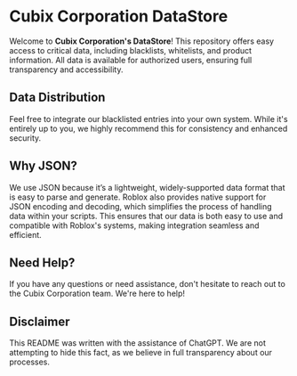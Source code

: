 # Cubix Corporation DataStore

Welcome to **Cubix Corporation's DataStore**! This repository offers easy access to critical data, including blacklists, whitelists, and product information. All data is available for authorized users, ensuring full transparency and accessibility.

## Data Distribution
Feel free to integrate our blacklisted entries into your own system. While it's entirely up to you, we highly recommend this for consistency and enhanced security.

## Why JSON?
We use JSON because it’s a lightweight, widely-supported data format that is easy to parse and generate. Roblox also provides native support for JSON encoding and decoding, which simplifies the process of handling data within your scripts. This ensures that our data is both easy to use and compatible with Roblox's systems, making integration seamless and efficient.

## Need Help?
If you have any questions or need assistance, don't hesitate to reach out to the Cubix Corporation team. We're here to help!

## Disclaimer
This README was written with the assistance of ChatGPT. We are not attempting to hide this fact, as we believe in full transparency about our processes.